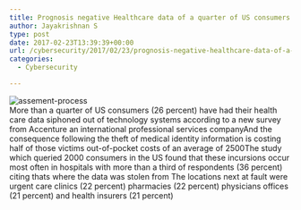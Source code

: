 ```yaml
---
title: Prognosis negative Healthcare data of a quarter of US consumers exposed
author: Jayakrishnan S
type: post
date: 2017-02-23T13:39:39+00:00
url: /cybersecurity/2017/02/23/prognosis-negative-healthcare-data-of-a-quarter-of-us-consumers-exposed/
categories:
  - Cybersecurity

---
```



  ![assement-process](/blog/Prognosis__1487857180.jpg#center) </br>
  More than a quarter of US consumers (26 percent) have had their health care data siphoned out of technology systems according to a new survey from Accenture an international professional services companyAnd the consequence following the theft of medical identity information is costing half of those victims out-of-pocket costs of an average of 2500The study which queried 2000 consumers in the US found that these incursions occur most often in hospitals with more than a third of respondents (36 percent) citing thats where the data was stolen from The locations next at fault were urgent care clinics (22 percent) pharmacies (22 percent) physicians offices (21 percent) and health insurers (21 percent)